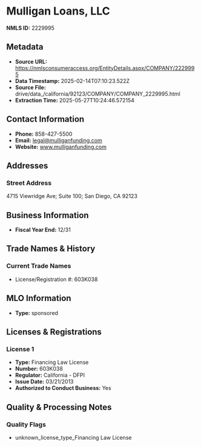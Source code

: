 # Mulligan Loans, LLC

**NMLS ID:** 2229995

## Metadata
- **Source URL:** https://nmlsconsumeraccess.org/EntityDetails.aspx/COMPANY/2229995
- **Data Timestamp:** 2025-02-14T07:10:23.522Z
- **Source File:** drive/data_/california/92123/COMPANY/COMPANY_2229995.html
- **Extraction Time:** 2025-05-27T10:24:46.572154

## Contact Information
- **Phone:** 858-427-5500
- **Email:** legal@mulliganfunding.com
- **Website:** www.mulliganfunding.com

## Addresses
### Street Address
4715 Viewridge Ave; Suite 100; San Diego, CA 92123

## Business Information
- **Fiscal Year End:** 12/31

## Trade Names & History
### Current Trade Names
- License/Registration #: 603K038

## MLO Information
- **Type:** sponsored

## Licenses & Registrations

### License 1
- **Type:** Financing Law License
- **Number:** 603K038
- **Regulator:** California - DFPI
- **Issue Date:** 03/21/2013
- **Authorized to Conduct Business:** Yes

## Quality & Processing Notes
### Quality Flags
- unknown_license_type_Financing Law License
